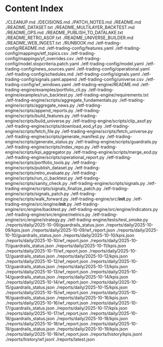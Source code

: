 # Content Index

./CLEANUP.md
./DECISIONS.md
./PATCH_NOTES.md
./README.md
./README_DATASET.txt
./README_MULTILAYER_BACKTEST.md
./README_OPS.md
./README_PUBLISH_TO_DATALAKE.txt
./README_RETRO_ASOF.txt
./README_UNIVERSE_BUILDER.md
./README_WEB_INGEST.txt
./RUNBOOK.md
./etf-trading-config/README.md
./etf-trading-config/features.yaml
./etf-trading-config/mappings/etf_topics.csv
./etf-trading-config/mappings/yf_overrides.csv
./etf-trading-config/model.stopcriteria.patch.yaml
./etf-trading-config/model.yaml
./etf-trading-config/news_sources.yaml
./etf-trading-config/operational.yaml
./etf-trading-config/schedules.md
./etf-trading-config/signals.yaml
./etf-trading-config/signals.yaml.append
./etf-trading-config/universe.csv
./etf-trading-config/wf_windows.yaml
./etf-trading-engine/README.md
./etf-trading-engine/examples/portfolio_cli.py
./etf-trading-engine/examples/run_backtest.py
./etf-trading-engine/requirements.txt
./etf-trading-engine/scripts/aggregate_fundamentals.py
./etf-trading-engine/scripts/aggregate_news.py
./etf-trading-engine/scripts/append_reports.py
./etf-trading-engine/scripts/build_features.py
./etf-trading-engine/scripts/build_universe.py
./etf-trading-engine/scripts/clip_asof.py
./etf-trading-engine/scripts/download_eod_yf.py
./etf-trading-engine/scripts/fetch_file.py
./etf-trading-engine/scripts/fetch_universe.py
./etf-trading-engine/scripts/generate_manifest.py
./etf-trading-engine/scripts/generate_status.py
./etf-trading-engine/scripts/guardrails.py
./etf-trading-engine/scripts/index_repo.py
./etf-trading-engine/scripts/kpi_aggregator.py
./etf-trading-engine/scripts/merge_eod.py
./etf-trading-engine/scripts/operational_report.py
./etf-trading-engine/scripts/portfolio_tools.py
./etf-trading-engine/scripts/publish_dataset.py
./etf-trading-engine/scripts/retro_evaluate.py
./etf-trading-engine/scripts/run_ci_backtest.py
./etf-trading-engine/scripts/sanity_check.py
./etf-trading-engine/scripts/signals.py
./etf-trading-engine/scripts/signals_finalize_patch.py
./etf-trading-engine/scripts/signals_patch.py
./etf-trading-engine/scripts/walk_forward.py
./etf-trading-engine/src/__init__.py
./etf-trading-engine/src/engine/__init__.py
./etf-trading-engine/src/engine/backtest.py
./etf-trading-engine/src/engine/indicators.py
./etf-trading-engine/src/engine/metrics.py
./etf-trading-engine/src/engine/strategy.py
./etf-trading-engine/tests/test_smoke.py
./reports/daily/2025-10-09/guardrails_status.json
./reports/daily/2025-10-09/kpis.json
./reports/daily/2025-10-09/wf_report.json
./reports/daily/2025-10-10/guardrails_status.json
./reports/daily/2025-10-10/kpis.json
./reports/daily/2025-10-10/wf_report.json
./reports/daily/2025-10-11/guardrails_status.json
./reports/daily/2025-10-11/kpis.json
./reports/daily/2025-10-11/wf_report.json
./reports/daily/2025-10-12/guardrails_status.json
./reports/daily/2025-10-12/kpis.json
./reports/daily/2025-10-12/wf_report.json
./reports/daily/2025-10-13/guardrails_status.json
./reports/daily/2025-10-13/kpis.json
./reports/daily/2025-10-13/wf_report.json
./reports/daily/2025-10-14/guardrails_status.json
./reports/daily/2025-10-14/kpis.json
./reports/daily/2025-10-14/wf_report.json
./reports/daily/2025-10-15/guardrails_status.json
./reports/daily/2025-10-15/kpis.json
./reports/daily/2025-10-15/wf_report.json
./reports/daily/2025-10-16/guardrails_status.json
./reports/daily/2025-10-16/kpis.json
./reports/daily/2025-10-16/wf_report.json
./reports/daily/2025-10-17/guardrails_status.json
./reports/daily/2025-10-17/kpis.json
./reports/daily/2025-10-17/wf_report.json
./reports/daily/2025-10-18/guardrails_status.json
./reports/daily/2025-10-18/kpis.json
./reports/daily/2025-10-18/wf_report.json
./reports/daily/2025-10-19/guardrails_status.json
./reports/daily/2025-10-19/kpis.json
./reports/daily/2025-10-19/wf_report.json
./reports/history/kpis.jsonl
./reports/history/wf.jsonl
./reports/latest.json
